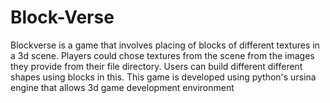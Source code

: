 # Block-Verse
Blockverse is a game that involves placing of blocks of different textures in a 3d scene. Players could chose textures from the scene from the images they provide from their file directory. Users can build different different shapes using blocks in this. This game is developed using python's ursina engine that allows 3d game development environment
